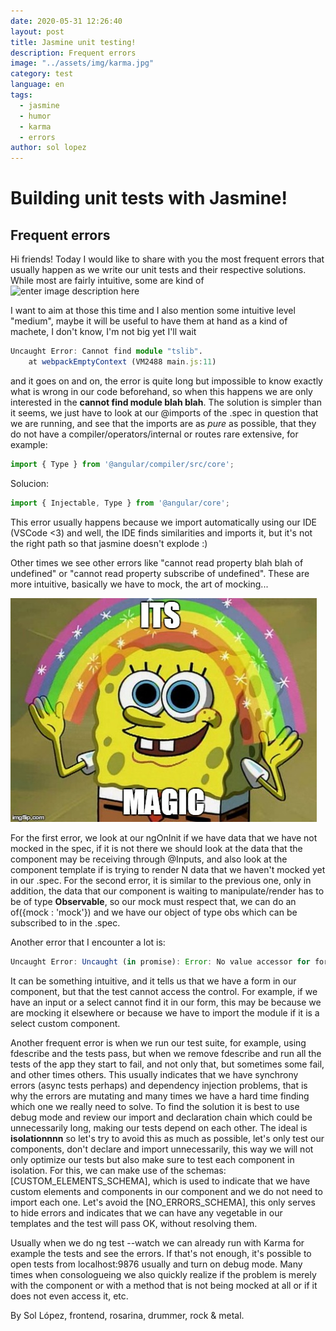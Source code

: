 ```yaml
---
date: 2020-05-31 12:26:40
layout: post
title: Jasmine unit testing!
description: Frequent errors
image: "../assets/img/karma.jpg"
category: test
language: en
tags:
  - jasmine
  - humor
  - karma
  - errors
author: sol lopez
---
```


# Building unit tests with Jasmine!

## Frequent errors

Hi friends! Today I would like to share with you the most frequent errors that usually happen as we write our unit tests and their respective solutions.
While most are fairly intuitive, some are kind of
![enter image description here](https://i.pinimg.com/736x/d6/3e/dd/d63edd9af879f866baea5e3c5b506959.jpg)

I want to aim at those this time and I also mention some intuitive level "medium", maybe it will be useful to have them at hand as a kind of machete, I don't know, I'm not big yet I'll wait

```typescript
Uncaught Error: Cannot find module "tslib".
    at webpackEmptyContext (VM2488 main.js:11)
```

and it goes on and on, the error is quite long but impossible to know exactly what is wrong in our code beforehand, so when this happens we are only interested in the **cannot find module blah blah**. The solution is simpler than it seems, we just have to look at our @imports of the .spec in question that we are running, and see that the imports are as _pure_ as possible, that they do not have a compiler/operators/internal or routes rare extensive, for example:

```typescript
import { Type } from '@angular/compiler/src/core';
```

Solucion:

```typescript
import { Injectable, Type } from '@angular/core';
```

This error usually happens because we import automatically using our IDE (VSCode <3) and well, the IDE finds similarities and imports it, but it's not the right path so that jasmine doesn't explode :)

Other times we see other errors like "cannot read property blah blah of undefined" or "cannot read property subscribe of undefined".
These are more intuitive, basically we have to mock, the art of mocking...

![enter image description here](/assets/img/magic.jpg)

For the first error, we look at our ngOnInit if we have data that we have not mocked in the spec, if it is not there we should look at the data that the component may be receiving through @Inputs, and also look at the component template if is trying to render N data that we haven't mocked yet in our .spec.
For the second error, it is similar to the previous one, only in addition, the data that our component is waiting to manipulate/render has to be of type **Observable**, so our mock must respect that, we can do an of({mock : 'mock'}) and we have our object of type obs which can be subscribed to in the .spec.

Another error that I encounter a lot is:

```typescript
Uncaught Error: Uncaught (in promise): Error: No value accessor for form control
```

It can be something intuitive, and it tells us that we have a form in our component, but that the test cannot access the control. For example, if we have an input or a select cannot find it in our form, this may be because we are mocking it elsewhere or because we have to import the module if it is a select custom component.

Another frequent error is when we run our test suite, for example, using fdescribe and the tests pass, but when we remove fdescribe and run all the tests of the app they start to fail, and not only that, but sometimes some fail, and other times others. This usually indicates that we have synchrony errors (async tests perhaps) and dependency injection problems, that is why the errors are mutating and many times we have a hard time finding which one we really need to solve. To find the solution it is best to use debug mode and review our import and declaration chain which could be unnecessarily long, making our tests depend on each other. The ideal is **isolationnnn** so let's try to avoid this as much as possible, let's only test our components, don't declare and import unnecessarily, this way we will not only optimize our tests but also make sure to test each component in isolation.
For this, we can make use of the schemas: [CUSTOM_ELEMENTS_SCHEMA], which is used to indicate that we have custom elements and components in our component and we do not need to import each one.
Let's avoid the [NO_ERRORS_SCHEMA], this only serves to hide errors and indicates that we can have any vegetable in our templates and the test will pass OK, without resolving them.

Usually when we do ng test --watch we can already run with Karma for example the tests and see the errors. If that's not enough, it's possible to open tests from localhost:9876 usually and turn on debug mode. Many times when consologueing we also quickly realize if the problem is merely with the component or with a method that is not being mocked at all or if it does not even access it, etc.

By Sol López, frontend, rosarina, drummer, rock & metal.
